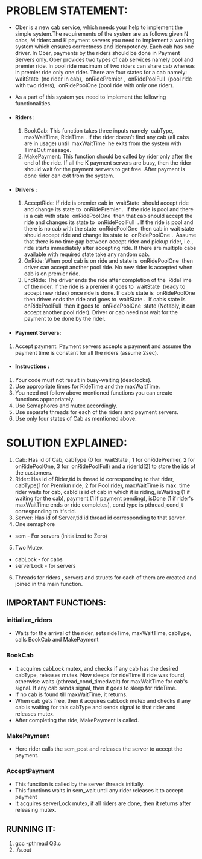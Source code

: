 PROBLEM STATEMENT:
==================

+ Ober is a new cab service, which needs your help to implement the simple system.The requirements of the system are as follows given N cabs, M riders and K payment servers you need to implement a working system which ensures correctness and idempotency. Each cab has one driver. In Ober, payments by the riders should be done in Payment Servers only. Ober provides two types of cab services namely pool and premier ride. In pool ride maximum of two riders can share cab whereas in premier ride only one rider. There are four states for a cab namely:
  waitState ​ (no rider in cab), ​ onRidePremier​ , ​ onRidePoolFull ​ (pool ride with two riders), ​ onRidePoolOne​ (pool ride with only one rider).
+ As a part of this system you need to implement the following functionalities.
+ #### Riders​ :
  1. BookCab: This function takes three inputs namely ​ cabType, maxWaitTime, ​RideTime . If the rider doesn’t find any cab (all cabs are in usage) until ​ maxWaitTime ​ he exits from the system with ​ TimeOut message.
  2. MakePayment: This function should be called by rider only after the end of the ride. If all the K payment servers are busy, then the rider should wait for the payment servers to get free. After payment is done rider can exit from the system.
+ #### Drivers​ :
  1. AcceptRide: If ride is premier cab in ​ waitState ​ should accept ride and change its state to ​ onRidePremier . ​ If the ride is pool and there is a cab with state ​ onRidePoolOne ​ then that cab should accept the ride and changes its state to ​ onRidePoolFull ​ . If the ride is pool and there is no cab with the state ​ onRidePoolOne ​ then cab in wait state should accept ride and change its state to ​ onRidePoolOne . ​ Assume that there is no time gap between accept rider and pickup rider, i.e., ride starts immediately after accepting ride. If there are multiple cabs available with required state take any random cab.
  2. OnRide: When pool cab is on ride and state is ​ onRidePoolOne ​ then driver can accept another pool ride. No new rider is accepted when cab is on premier ride.
  3. EndRide: The driver ends the ride after completion of the ​ RideTime ​ of the rider. If the ride is a premier it goes to ​ waitState ​ (ready to accept new rides) once ride is done. If cab’s state is ​ onRidePoolOne ​ then driver ends the ride and goes to ​ waitState . ​ If cab’s state is onRidePoolFull ​ then it goes to ​ onRidePoolOne ​ state (Notably, it can accept another pool rider). Driver or cab need not wait for the payment to be done by the rider.

+ #### Payment Servers:
1. Accept payment: Payment servers accepts a payment and assume the payment time is constant for all the riders (assume 2sec).

+ #### Instructions​ :
1. Your code must not result in busy-waiting (deadlocks).
2. Use appropriate times for RideTime and the maxWaitTime.
3. You need not follow above mentioned functions you can create functions appropriately.
4. Use Semaphores and mutex accordingly.
5. Use separate threads for each of the riders and payment servers.
6. Use only four states of Cab as mentioned above.


SOLUTION EXPLAINED:
===================

1. Cab: Has id of Cab, cabType (0 for ​ waitState ​, 1 for onRidePremier ​, 2 for onRidePoolOne, 3 for ​ onRidePoolFull) and a riderId[2] to store the ids of the customers.
2. Rider: Has id of Rider,tid is thread id corresponding to that rider, cabType(1 for Premiun ride, 2 for Pool ride), maxWaitTime is max. time rider waits for cab, cabId is id of cab in which it is riding, isWaiting (1 if waiting for the cab), payment (1 if payment pending), isDone (1 if rider's maxWaitTime ends or ride completes), cond type is pthread_cond_t corresponding to it's tid.
3. Server: Has id of Server,tid id thread id corresponding to that server.
4. One semaphore 
  + sem - For servers (initialized to Zero)
5. Two Mutex
  + cabLock - for cabs
  + serverLock - for servers
6. Threads for riders , servers and structs for each of them are created and joined in the main function.

IMPORTANT FUNCTIONS:
----------------------------------------------------------

### initialize_riders
+ Waits for the arrival of the rider, sets rideTime, maxWaitTime, cabType, calls BookCab and MakePayment 

### BookCab
+ It acquires cabLock mutex, and checks if any cab has the desired cabType, releases mutex. Now sleeps for rideTime if ride was found, otherwise waits (pthread_cond_timedwait) for maxWaitTime for cab's signal. If any cab sends signal, then it goes to sleep for rideTime.     
+ If no cab is found till maxWaitTime, it returns.
+ When cab gets free, then it acquires cabLock mutex and checks if any cab is waiting for this cabType and sends signal to that rider and releases mutex.
+ After completing the ride, MakePayment is called.


### MakePayment
+ Here rider calls the sem_post and releases the server to accept the payment.


### AcceptPayment
+ This function is called by the server threads initially.
+ This functions waits in sem_wait until any rider releases it to accept payment
+ It acquires serverLock mutex, if all riders are done, then it returns after releasing mutex.


RUNNING IT:
-----------
1. gcc -pthread Q3.c
2. ./a.out
